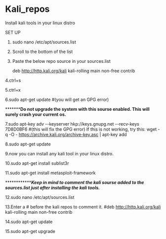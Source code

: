 # Kali_repos
Install kali tools in your linux distro

SET UP

1. sudo nano /etc/apt/sources.list

2. Scroll to the bottom of the list

3. Paste the below repo source in your sources.list
    
    deb http://http.kali.org/kali kali-rolling main non-free contrib

4.ctrl+s

5.ctrl+x

6.sudo apt-get update #(you will get an GPG error)


***************************Do not upgrade the system with this sourse enabled. This will surely crash your current os.********************


7.sudo apt-key adv --keyserver hkp://keys.gnupg.net --recv-keys 7D8D0BF6 #(this will fix the GPG error)
If this is not working, try this: wget -q -O - https://archive.kali.org/archive-key.asc | apt-key add 

8.sudo apt-get update

9.now you can install any kali tool in your linux distro.

10.sudo apt-get install sublist3r

11.sudo apt-get install metasploit-framework


***************************Keep in mind to comment the kali sourse added to the sources.list just after installing the kali tools.***************


12.sudo nano /etc/apt/sources.list

13.Enter a # before the kali repos to comment it.
    #deb http://http.kali.org/kali kali-rolling main non-free contrib

14.sudo apt-get update

15.sudo apt-get upgrade
